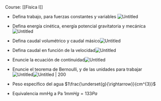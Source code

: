 Course: [[Física I]]

- Defina trabajo, para fuerzas constantes y variables    ![Untitled](_private/Images/Física%20Dinámica/Untitled.png)

- Defina energía cinética, energía potencial gravitatoria y mecánica![Untitled](_private/Images/Física%20Dinámica/Untitled%201.png)

- Defina caudal volumétrico y caudal másico![Untitled](_private/Images/Hidrodinámica/Untitled.png)
    
- Defina caudal en función de la velocidad![Untitled](_private/Images/Hidrodinámica/Untitled%201.png)

- Enuncie la ecuación de continuidad![Untitled](_private/Images/Hidrodinámica/Untitled%202.png)

- Enuncie el teorema de Bernoulli, y de las unidades para trabajar![Untitled](_private/Images/Hidrodinámica/Untitled%203.png)![Untitled | 200](_private/Images/Hidrodinámica/Untitled%204.png)

- Peso específico del agua
    $1\frac{\underset{g}{\rightarrow}}{cm^{3}}$

- Equivalencia mmHg a Pa
    $1mmHg = 133Pa$